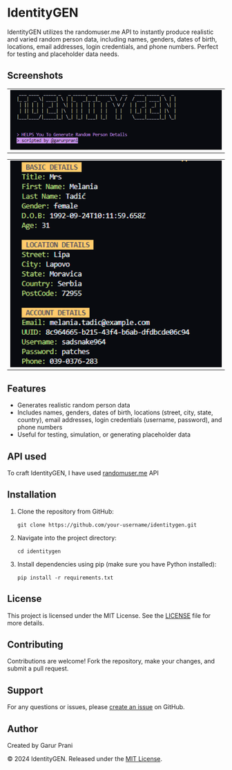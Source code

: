 # IdentityGEN
IdentityGEN utilizes the randomuser.me API to instantly produce realistic and varied random person data, including names, genders, dates of birth, locations, email addresses, login credentials, and phone numbers. Perfect for testing and placeholder data needs.


 <h2>Screenshots</h2>
    <table>
        <tr>
            <td>
                <img src="screenshots/screenshot1.png" alt="Screenshot 1" width="100%">
            </td>
        </tr>
       </table>

 <table>
      <tr>
            <td>
                <img src="screenshots/screenshot2.png" alt="Screenshot 2" width="500">
            </td>
        </tr>
       </table>

   <h2>Features</h2>
    <ul>
        <li>Generates realistic random person data</li>
        <li>Includes names, genders, dates of birth, locations (street, city, state, country), email addresses, login credentials (username, password), and phone numbers</li>
        <li>Useful for testing, simulation, or generating placeholder data</li>
    </ul>
    
   <h2>API used</h2>
    <p>To craft IdentityGEN, I have used <a href="https://randomuser.me/api" target="_blank">randomuser.me</a> API</p>


    
  <h2>Installation</h2>
    <ol>
        <li>Clone the repository from GitHub:</li>
        <pre><code>git clone https://github.com/your-username/identitygen.git</code></pre>
        
   <li>Navigate into the project directory:</li>
        <pre><code>cd identitygen</code></pre>
        
  <li>Install dependencies using pip (make sure you have Python installed):</li>
        <pre><code>pip install -r requirements.txt</code></pre>
    </ol>
    
   <h2>License</h2>
    <p>This project is licensed under the MIT License. See the <a href="LICENSE" target="_blank">LICENSE</a> file for more details.</p>
    
   <h2>Contributing</h2>
    <p>Contributions are welcome! Fork the repository, make your changes, and submit a pull request.</p>
    
   <h2>Support</h2>
    <p>For any questions or issues, please <a href="https://github.com/your-username/identitygen/issues" target="_blank">create an issue</a> on GitHub.</p>
    
  <h2>Author</h2>
    <p>Created by Garur Prani</p>
    
   <footer>
        <p>&copy; 2024 IdentityGEN. Released under the <a href="LICENSE" target="_blank">MIT License</a>.</p>
    </footer>
</body>
</html>
